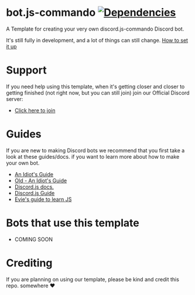 # bot.js-commando [![Dependencies](https://david-dm.org/A-da-m/bot.js-commando)](https://github.com/A-da-m/bot.js-commando)
A Template for creating your very own discord.js-commando Discord bot.

It's still fully in development, and a lot of things can still change.
[How to set it up](https://github.com/abcdan/bot.js/wiki/Installation)

# Support
If you need help using this template, when it's getting closer and closer to getting finished (not right now, but you can still join) join our Official Discord server:
- [Click here to join](https://discord.gg/fFanWmU)

# Guides
If you are new to making Discord bots we recommend that you first take a look at these guides/docs. if you want to learn more about how to make your own bot.

- [An Idiot's Guide](https://anidiots.guide/)
- [Old - An Idiot's Guide](https://legacy.gitbook.com/book/anidiotsguide_old/discord-js-bot-guide)
- [Discord.js docs.](https://discord.js.org/#/docs/main/stable/general/welcome)
- [Discord.js Guide](https://discordjs.guide/#/)
- [Evie's guide to learn JS](https://evie.gitbook.io/js/)

# Bots that use this template
- COMING SOON


# Crediting
If you are planning on using our template, please be kind and credit this repo. somewhere :heart:
